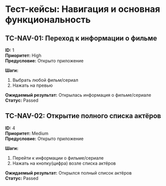 # Тест-кейсы: Навигация и основная функциональность

## TC-NAV-01: Переход к информации о фильме
**ID:** 1  
**Приоритет:** High  
**Предусловие:** Открыто приложение

**Шаги:**
1. Выбрать любой фильм/сериал
2. Нажать на превью

**Ожидаемый результат:** Открылась информация о фильме/сериале  
**Статус:** Passed

## TC-NAV-02: Открытие полного списка актёров
**ID:** 4  
**Приоритет:** Medium  
**Предусловие:** Открыто приложение

**Шаги:**
1. Перейти к информации о фильме/сериале
2. Нажать на кнопку(цифра) возле списка актёров

**Ожидаемый результат:** Открылся полный список актёров  
**Статус:** Passed
